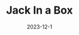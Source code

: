 ---
layout: default
modal-id: 4
title: Jack In a Box
short-caption: Jack In a Box
date: 2023-12-1
img: Jack_In_Box.gif
alt: image-alt
project-date: 2023-12-1
category: Dynamics, Simulation
github: https://github.com/JihaiZhao/Jack-In-a-Box
description: <br><h4><strong>Overview</strong></h4><p style="text-align:left;">The goal of this project is to simulate a jack bouncing inside of a moving box. The drawing below shows the configuration and transformation of frames I used. For simulation, I simulate the jack starting at the center of the box with zero initial velocity and zero theta for 10 seconds with a time step of 0.01s.</p><br><h4><strong>Drawing of the system</strong></h4><img class="img-responsive" src="img/me314/drawing.jpg" alt="profile-pic" /><p style="text-align:left;">Frame W is the world frame, frame A is the frame of the center of box, frame B is the frame of the center of the jack. g_B1, g_B2, g_B3, g_B4 are the transformations from frame B to the four edges of the jack. </p><br><h4><strong>Calculation description</strong></h4><p style="text-align:left;">Lagrangian equation of the system <span>:</span> L = KE - V. For kinetic energy, first get the body velocity of the box by calculating their rigid body transformation to world frame. Next convert this 4 by 4 matrix to a 6 by 1 vector and last calculate KE. (I assume the center of the mass is the center of the geometry). Last, use the same method for the jack.</p>$$\ KE = \frac{1}{2}⋅ω^T⋅I⋅ω$$</br><p style="text-align:left;">For potential energy, get the y value of the box relative to world frame and use the same method for the jack</p>$$\ V=mgh$$<p style="text-align:left;">Euler-Lagrange:</p>$$\ \frac{∂}{∂t}\frac{∂L}{∂\dot{q}}−\frac{∂L}{∂q}=F$$<p style="text-align:left;">The constrains:There are a total of 16 constraints for this system. They are each edge of the jack reach the four sides of the box.</p><p style="text-align:left;">The external force:I tried different magnitudes of force, and I found the two blow works best for me.</p>$$\ F_y = m_{box} * g *1.012$$ $$\ F_theta = m_{box} * g * 0.5$$<p style="text-align:left;">The impact update law:</p><img class="center" src="img/me314/impact_law.png" alt="profile-pic" /><p style="text-align:left;">The impact happened when one edge of the jack collided with one side of the box. P is the momentum; H is the Hamiltonian of the system. After defining the 16 constrains of the system, evaluate the related expressions at $\ τ^+$ and $\ τ^-$ and solve them for $\ \dot{q}(τ+)$, and the results will be the impact update rules. With the symbolic solutions for impact update, we can numerically evaluate them and define a function for the impact update in the simulation loop. </p></br></br><h4><strong>What happened in simulation</strong></h4><p style="text-align:left;">When the simulation begins, the jack falls because of gravity. Since I give a force in the positive y direction and a rotation force to the box, the box will not fall, and the box will start rotating slowly. When the jack hits the sides of the box, it will bounce back, and the direction depends on the angle of the sides it collides. The simulation looks reasonable to me, the jack will bounce back, and the direction is related to the angle of the sides it collides. Also, since I chose the box mass to be way heavier than the jack, the collision will not affect the performance of the box. The blow picture shows the change of 6 related to time. It can further prove mt work is reasonable, from y2, we can clearly see where collision happened. Theta2 first increasing and then decreasing is also due to the collision.</p><img class="img-responsive" src="img/me314/changing.png" alt="profile-pic" />
---